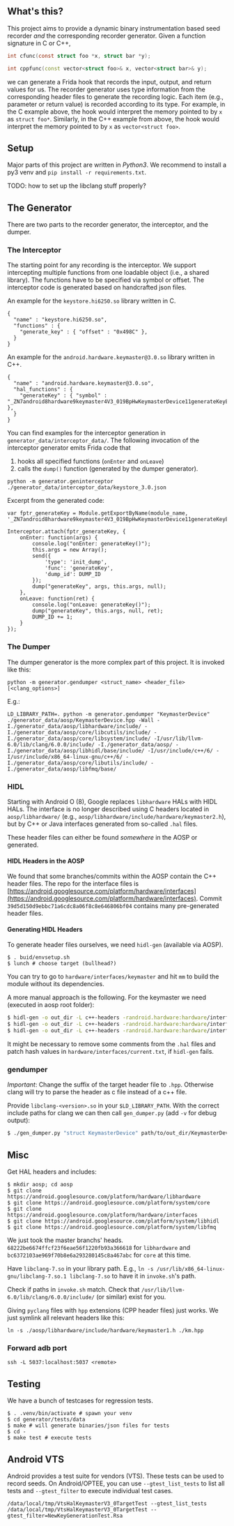 
## What's this?

This project aims to provide a dynamic binary instrumentation based seed recorder *and* the corresponding recorder generator.
Given a function signature in C or C++,

```C
int cfunc(const struct foo *x, struct bar *y);
```

```C++
int cppfunc(const vector<struct foo>& x, vector<struct bar>& y);
```

we can generate a Frida hook that records the input, output, and return values for us.
The recorder generator uses type information from the corresponding header files to generate the recording logic.
Each item (e.g., parameter or return value) is recorded according to its type.
For example, in the C example above, the hook would interpret the memory pointed to by `x` as `struct foo*`.
Similarly, in the C++ example from above, the hook would interpret the memory pointed to by `x` as `vector<struct foo>`.

## Setup

Major parts of this project are written in *Python3*.
We recommend to install a py3 venv and `pip install -r requirements.txt`.

TODO: how to set up the libclang stuff properly?

## The Generator

There are two parts to the recorder generator, the interceptor, and the dumper.

### The Interceptor

The starting point for any recording is the interceptor.
We support intercepting multiple functions from one loadable object (i.e., a shared library).
The functions have to be specified via symbol or offset.
The interceptor code is generated based on handcrafted json files.

An example for the `keystore.hi6250.so` library written in C.
```
{
  "name" : "keystore.hi6250.so",
  "functions" : {
    "generate_key" : { "offset" : "0x498C" },
  }
}
```

An example for the `android.hardware.keymaster@3.0.so` library written in C++.
```
{
  "name" : "android.hardware.keymaster@3.0.so",
  "hal_functions" : {
    "generateKey" : { "symbol" : "_ZN7android8hardware9keymaster4V3_019BpHwKeymasterDevice11generateKeyERKNS0_8hidl_vecINS2_12KeyParameterEEENSt3__18functionIFvNS2_9ErrorCodeERKNS4_IhEERKNS2_18KeyCharacteristicsEEEE" },
  }
}
```

You can find examples for the interceptor generation in `generator_data/interceptor_data/`.
The following invocation of the interceptor generator emits Frida code that
1. hooks all specified functions (`onEnter` and `onLeave`)
2. calls the `dump()` function (generated by the dumper generator).

```
python -m generator.geninterceptor ./generator_data/interceptor_data/keystore_3.0.json
```

Excerpt from the generated code:
```
var fptr_generateKey = Module.getExportByName(module_name, '_ZN7android8hardware9keymaster4V3_019BpHwKeymasterDevice11generateKeyERKNS0_8hidl_vecINS2_12KeyParameterEEENSt3__18functionIFvNS2_9ErrorCodeERKNS4_IhEERKNS2_18KeyCharacteristicsEEEE');

Interceptor.attach(fptr_generateKey, {
    onEnter: function(args) {
        console.log("onEnter: generateKey()");
        this.args = new Array();
        send({
            'type': 'init_dump',
            'func': 'generateKey',
            'dump_id': DUMP_ID
        });
        dump("generateKey", args, this.args, null);
    },
    onLeave: function(ret) {
        console.log("onLeave: generateKey()");
        dump("generateKey", this.args, null, ret);
        DUMP_ID += 1;
    }
});
```

### The Dumper

The dumper generator is the more complex part of this project.
It is invoked like this:
```
python -m generator.gendumper <struct_name> <header_file> [<clang_options>]
```

E.g.:
```
LD_LIBRARY_PATH=. python -m generator.gendumper "KeymasterDevice" ./generator_data/aosp/KeymasterDevice.hpp -Wall -I./generator_data/aosp/libhardware/include/ -I./generator_data/aosp/core/libcutils/include/ -I./generator_data/aosp/core/libsystem/include/ -I/usr/lib/llvm-6.0/lib/clang/6.0.0/include/ -I./generator_data/aosp/ -I./generator_data/aosp/libhidl/base/include/ -I/usr/include/c++/6/ -I/usr/include/x86_64-linux-gnu/c++/6/ -I./generator_data/aosp/core/libutils/include/ -I./generator_data/aosp/libfmq/base/
```

### HIDL

Starting with Android O (8), Google replaces `libhardware` HALs with HIDL HALs.
The interface is no longer described using C headers located in `aosp/libhardware/` (e.g., `aosp/libhardware/include/hardware/keymaster2.h`), but by C++ or Java interfaces generated from so-called `.hal` files.

These header files can either be found *somewhere* in the AOSP or generated.

#### HIDL Headers in the AOSP

We found that some branches/commits within the AOSP contain the C++ header files.
The repo for the interface files is [https://android.googlesource.com/platform/hardware/interfaces](https://android.googlesource.com/platform/hardware/interfaces).
Commit `39d5d150d9ebbc71a6cdc8a06f8c8e646806bf04` contains many pre-generated header files.

#### Generating HIDL Headers

To generate header files ourselves, we need `hidl-gen` (available via AOSP).
```
$ . buid/envsetup.sh
$ lunch # choose target (bullhead?)
```

You can try to go to `hardware/interfaces/keymaster` and hit `mm` to build the module without its dependencies.

A more manual approach is the following.
For the keymaster we need (executed in aosp root folder):
```bash
$ hidl-gen -o out_dir -L c++-headers -randroid.hardware:hardware/interfaces -randroid.hidl:system/libhidl/transport android.hardware.keymaster@3.0
$ hidl-gen -o out_dir -L c++-headers -randroid.hardware:hardware/interfaces -randroid.hidl:system/libhidl/transport android.hidl.base@1.0
$ hidl-gen -o out_dir -L c++-headers -randroid.hardware:hardware/interfaces -randroid.hidl:system/libhidl/transport android.hidl.manager@1.0
```
It might be necessary to remove some comments from the `.hal` files and patch hash values in `hardware/interfaces/current.txt`, if `hidl-gen` fails.


### gendumper

*Important*: Change the suffix of the target header file to `.hpp`.
Otherwise clang will try to parse the header as c file instead of a c++ file.

Provide `libclang-<version>.so` in your `$LD_LIBRARY_PATH`.
With the correct include paths for clang we can then call `gen_dumper.py` (add `-v` for debug output):
```bash
$ ./gen_dumper.py "struct KeymasterDevice" path/to/out_dir/KeymasterDevice.hpp -Wall -I/usr/lib/llvm-10/lib/clang/10.0.0/include/ -I/usr/include/c++/9/ -I/usr/include/x86_64-linux-gnu/c++/9/ -I./aosp/core/libutils/include/ -I./aosp/libhardware/include/ -I./aosp/libfmq/base/ -I./aosp/core/libcutils/include/ -I./aosp/core/libsystem/include/ -I./aosp/libhidl/base/include/ -I./hidl_header/
```

## Misc

Get HAL headers and includes:
```
$ mkdir aosp; cd aosp
$ git clone https://android.googlesource.com/platform/hardware/libhardware
$ git clone https://android.googlesource.com/platform/system/core
$ git clone https://android.googlesource.com/platform/hardware/interfaces
$ git clone https://android.googlesource.com/platform/system/libhidl
$ git clone https://android.googlesource.com/platform/system/libfmq
```

We just took the master branchs' heads.
`68222be6674ffcf23f6eae56f1220fb93a366618` for `libhardware` and
`bc6372103ae969f70b8e6a293280145c8a467abc` for `core` at this time.

Have `libclang-7.so` in your library path. E.g.,
`ln -s /usr/lib/x86_64-linux-gnu/libclang-7.so.1 libclang-7.so`
to have it in `invoke.sh`'s path.

Check if paths in `invoke.sh` match.
Check that `/usr/lib/llvm-6.0/lib/clang/6.0.0/include/` (or similar) exist for you.

Giving `pyclang` files with `hpp` extensions (CPP header files) just works.
We just symlink all relevant headers like this:

```
ln -s ./aosp/libhardware/include/hardware/keymaster1.h ./km.hpp 
```

### Forward adb port

```
ssh -L 5037:localhost:5037 <remote>
```

## Testing

We have a bunch of testcases for regression tests.

```
$ . .venv/bin/activate # spawn your venv
$ cd generator/tests/data
$ make # will generate binaries/json files for tests
$ cd -
$ make test # execute tests
```

## Android VTS

Android provides a test suite for vendors (VTS). These tests can be used to record
seeds.
On Android/OPTEE, you can use `--gtest_list_tests` to list all tests and `--gtest_filter` to execute individual test cases.
```
/data/local/tmp/VtsHalKeymasterV3_0TargetTest --gtest_list_tests
/data/local/tmp/VtsHalKeymasterV3_0TargetTest --gtest_filter=NewKeyGenerationTest.Rsa
```
